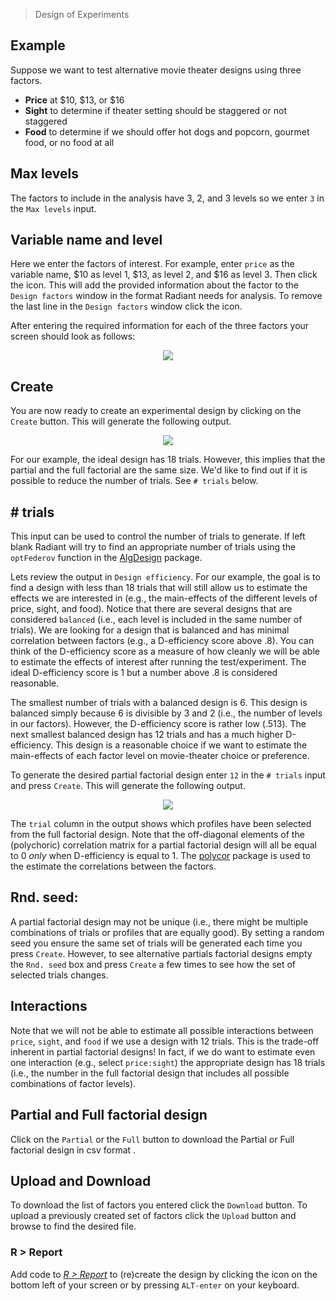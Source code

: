 > Design of Experiments

## Example

Suppose we want to test alternative movie theater designs using three factors.

* **Price** at \$10, \$13, or $16
* **Sight** to determine if theater setting should be staggered or not staggered
* **Food** to determine if we should offer hot dogs and popcorn, gourmet food, or no food at all

## Max levels

The factors to include in the analysis have 3, 2, and 3 levels so we enter `3` in the `Max levels` input.

## Variable name and level

Here we enter the factors of interest. For example, enter `price` as the variable name, \$10 as level 1, \$13, as level 2, and \$16 as level 3. Then click the <i title='Add factor' class='fa fa-plus-circle'></i> icon. This will add the provided information about the factor to the `Design factors` window in the format Radiant needs for analysis. To remove the last line in the `Design factors` window click the <i title='Add factor' class='fa fa-minus-circle'></i> icon.

After entering the required information for each of the three factors your screen should look as follows:

<p align="center"><img src="figures_design/doe_factors.png"></p>

## Create

You are now ready to create an experimental design by clicking on the `Create` button. This will generate the following output.

<p align="center"><img src="figures_design/doe_output.png"></p>

For our example, the ideal design has 18 trials. However, this implies that the partial and the full factorial are the same size. We'd like to find out if it is possible to reduce the number of trials. See `# trials` below.

## # trials

This input can be used to control the number of trials to generate. If left blank Radiant will try to find an appropriate number of trials using the `optFederov` function in the [AlgDesign](https://cran.r-project.org/web/packages/AlgDesign/index.html) package.

Lets review the output in `Design efficiency`. For our example, the goal is to find a design with less than 18 trials that will still allow us to estimate the effects we are interested in (e.g., the main-effects of the different levels of price, sight, and food). Notice that there are several designs that are considered `balanced` (i.e., each level is included in the same number of trials). We are looking for a design that is balanced and has minimal correlation between factors (e.g., a D-efficiency score above .8). You can think of the D-efficiency score as a measure of how cleanly we will be able to estimate the effects of interest after running the test/experiment. The ideal D-efficiency score is 1 but a number above .8 is considered reasonable.

The smallest number of trials with a balanced design is 6. This design is balanced simply because 6 is divisible by 3 and 2 (i.e., the number of levels in our factors). However, the D-efficiency score is rather low (.513). The next smallest balanced design has 12 trials and has a much higher D-efficiency. This design is a reasonable choice if we want to estimate the main-effects of each factor level on movie-theater choice or preference.

To generate the desired partial factorial design enter `12` in the `# trials` input and press `Create`. This will generate the following output.

<p align="center"><img src="figures_design/doe_output_partial.png"></p>

The `trial` column in the output shows which profiles have been selected from the full factorial design. Note that the off-diagonal elements of the (polychoric) correlation matrix for a partial factorial design will all be equal to 0 *only* when D-efficiency is equal to 1. The [polycor](https://cran.r-project.org/web/packages/polycor/index.html) package is used to the estimate the correlations between the factors.

## Rnd. seed:

A partial factorial design may not be unique (i.e., there might be multiple combinations of trials or profiles that are equally good). By setting a random seed you ensure the same set of trials will be generated each time you press `Create`. However, to see alternative partials factorial designs empty the `Rnd. seed` box and press `Create` a few times to see how the set of selected trials changes.

## Interactions

Note that we will not be able to estimate all possible interactions between `price`, `sight`, and `food` if we use a design with 12 trials. This is the trade-off inherent in partial factorial designs! In fact, if we do want to estimate even one interaction (e.g., select `price:sight`) the appropriate design has 18 trials (i.e., the number in the full factorial design that includes all possible combinations of factor levels).

## Partial and Full factorial design

Click on the `Partial` or the `Full` button to download the Partial or Full factorial design in csv format .

## Upload and Download

To download the list of factors you entered click the `Download` button. To upload a previously created set of factors click the `Upload` button and browse to find the desired file.

### R > Report

Add code to <a href="https://radiant-rstats.github.io/docs/data/report.html" target="_blank">_R > Report_</a> to (re)create the design by clicking the <i title="report results" class="fa fa-edit"></i> icon on the bottom left of your screen or by pressing `ALT-enter` on your keyboard. 
